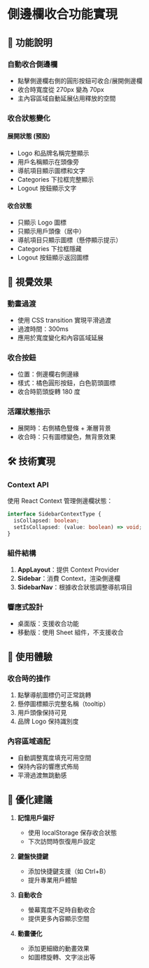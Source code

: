 # 側邊欄收合功能實現

## 🎯 功能說明

### 自動收合側邊欄
- 點擊側邊欄右側的圓形按鈕可收合/展開側邊欄
- 收合時寬度從 270px 變為 70px
- 主內容區域自動延展佔用釋放的空間

### 收合狀態變化

#### 展開狀態 (預設)
- Logo 和品牌名稱完整顯示
- 用戶名稱顯示在頭像旁
- 導航項目顯示圖標和文字
- Categories 下拉框完整顯示
- Logout 按鈕顯示文字

#### 收合狀態
- 只顯示 Logo 圖標
- 只顯示用戶頭像（居中）
- 導航項目只顯示圖標（懸停顯示提示）
- Categories 下拉框隱藏
- Logout 按鈕顯示返回圖標

## 🎨 視覺效果

### 動畫過渡
- 使用 CSS transition 實現平滑過渡
- 過渡時間：300ms
- 應用於寬度變化和內容區域延展

### 收合按鈕
- 位置：側邊欄右側邊緣
- 樣式：橘色圓形按鈕，白色箭頭圖標
- 收合時箭頭旋轉 180 度

### 活躍狀態指示
- 展開時：右側橘色豎條 + 漸層背景
- 收合時：只有圖標變色，無背景效果

## 🛠️ 技術實現

### Context API
使用 React Context 管理側邊欄狀態：
```typescript
interface SidebarContextType {
  isCollapsed: boolean;
  setIsCollapsed: (value: boolean) => void;
}
```

### 組件結構
1. **AppLayout**：提供 Context Provider
2. **Sidebar**：消費 Context，渲染側邊欄
3. **SidebarNav**：根據收合狀態調整導航項目

### 響應式設計
- 桌面版：支援收合功能
- 移動版：使用 Sheet 組件，不支援收合

## 📝 使用體驗

### 收合時的操作
1. 點擊導航圖標仍可正常跳轉
2. 懸停圖標顯示完整名稱（tooltip）
3. 用戶頭像保持可見
4. 品牌 Logo 保持識別度

### 內容區域適配
- 自動調整寬度填充可用空間
- 保持內容的響應式佈局
- 平滑過渡無跳動感

## 🔮 優化建議

1. **記憶用戶偏好**
   - 使用 localStorage 保存收合狀態
   - 下次訪問時恢復用戶設定

2. **鍵盤快捷鍵**
   - 添加快捷鍵支援（如 Ctrl+B）
   - 提升專業用戶體驗

3. **自動收合**
   - 螢幕寬度不足時自動收合
   - 提供更多內容顯示空間

4. **動畫優化**
   - 添加更細緻的動畫效果
   - 如圖標旋轉、文字淡出等
